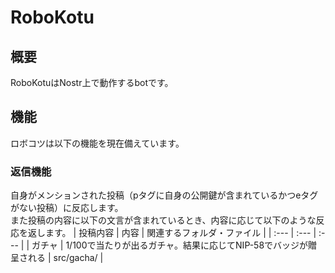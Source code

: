 # RoboKotu

## 概要
RoboKotuはNostr上で動作するbotです。

## 機能
ロボコツは以下の機能を現在備えています。

### 返信機能
自身がメンションされた投稿（pタグに自身の公開鍵が含まれているかつeタグがない投稿）に反応します。\
また投稿の内容に以下の文言が含まれているとき、内容に応じて以下のような反応を返します。
| 投稿内容 | 内容 | 関連するフォルダ・ファイル |
| :--- | :--- | :--- |
| ガチャ | 1/100で当たりが出るガチャ。結果に応じてNIP-58でバッジが贈呈される | src/gacha/ |
